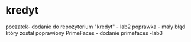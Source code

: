 # kredyt
poczatek- dodanie do repozytorium "kredyt" - lab2
poprawka - mały błąd który został poprawiony 
PrimeFaces - dodanie primefaces -lab3
